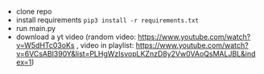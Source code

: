 - clone repo
- install requirements `pip3 install -r requirements.txt`
- run main.py
- download a yt video (random video: https://www.youtube.com/watch?v=W5dHTc03oKs , video in playlist: https://www.youtube.com/watch?v=6VCsABl390Y&list=PLHgWzIsvopLKZnzD8y2Vw0VAoQsMALJBL&index=1)
